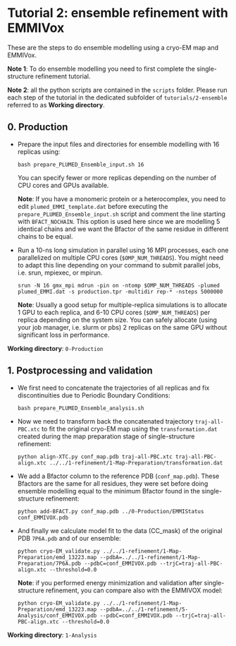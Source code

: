 # Tutorial 2: ensemble refinement with EMMIVox

These are the steps to do ensemble modelling using a cryo-EM map and EMMIVox.

**Note 1**: To do ensemble modelling you need to first complete the single-structure refinement tutorial.

**Note 2**: all the python scripts are contained in the `scripts` folder. Please run each step of the tutorial in the dedicated subfolder of `tutorials/2-ensemble` referred to as **Working directory**.

## 0. Production 

   * Prepare the input files and directories for ensemble modelling with 16 replicas using:

     `bash prepare_PLUMED_Ensemble_input.sh 16`

     You can specify fewer or more replicas depending on the number of CPU cores and GPUs available.

     **Note**: If you have a monomeric protein or a heterocomplex, you need to edit `plumed_EMMI_template.dat` before executing the `prepare_PLUMED_Ensemble_input.sh` script
               and comment the line starting with `BFACT_NOCHAIN`. This option is used here since we are modelling 5 identical chains and
               we want the Bfactor of the same residue in different chains to be equal.

   * Run a 10-ns long simulation in parallel using 16 MPI processes, each one parallelized on multiple CPU cores (`$OMP_NUM_THREADS`). 
     You might need to adapt this line depending on your command to submit parallel jobs, i.e. srun, mpiexec, or mpirun.

     `srun -N 16 gmx_mpi mdrun -pin on -ntomp $OMP_NUM_THREADS -plumed plumed_EMMI.dat -s production.tpr -multidir rep-* -nsteps 5000000`

     **Note**: Usually a good setup for multiple-replica simulations is to allocate 1 GPU to each replica, and 6-10 CPU cores (`$OMP_NUM_THREADS`) per replica depending on the system size. You can safely allocate (using your job manager, i.e. slurm or pbs) 2 replicas on the same GPU without significant loss in performance.  

**Working directory**: `0-Production` 

## 1. Postprocessing and validation 

   * We first need to concatenate the trajectories of all replicas and fix discontinuities due to Periodic Boundary Conditions:

     `bash prepare_PLUMED_Ensemble_analysis.sh`

   * Now we need to transform back the concatenated trajectory `traj-all-PBC.xtc` to fit the original cryo-EM map 
     using the `transformation.dat` created during the map preparation stage of single-structure refinement:

     `python align-XTC.py conf_map.pdb traj-all-PBC.xtc traj-all-PBC-align.xtc ../../1-refinement/1-Map-Preparation/transformation.dat` 

   * We add a Bfactor column to the reference PDB (`conf_map.pdb`). These Bfactors are the
     same for all residues, they were set before doing ensemble modelling equal to the minimum Bfactor found in the single-structure refinement:

     `python add-BFACT.py conf_map.pdb ../0-Production/EMMIStatus conf_EMMIVOX.pdb`

   * And finally we calculate model fit to the data (CC_mask) of the original PDB `7P6A.pdb` and of our ensemble:

     `python cryo-EM_validate.py ../../1-refinement/1-Map-Preparation/emd_13223.map --pdbA=../../1-refinement/1-Map-Preparation/7P6A.pdb --pdbC=conf_EMMIVOX.pdb --trjC=traj-all-PBC-align.xtc --threshold=0.0`

     **Note**: if you performed energy minimization and validation after single-structure refinement, you can compare also with the EMMIVOX model:

     `python cryo-EM_validate.py ../../1-refinement/1-Map-Preparation/emd_13223.map --pdbA=../../1-refinement/5-Analysis/conf_EMMIVOX.pdb --pdbC=conf_EMMIVOX.pdb --trjC=traj-all-PBC-align.xtc --threshold=0.0`

**Working directory**: `1-Analysis`

